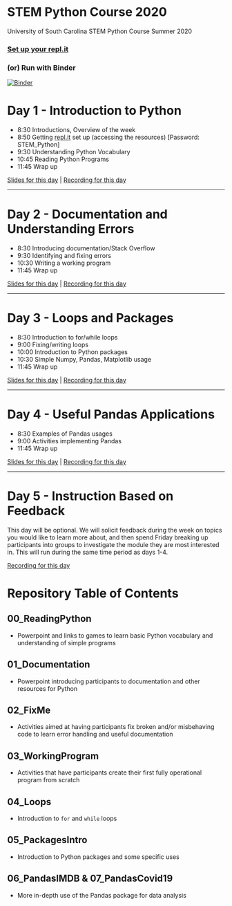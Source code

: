 # STEM Python Course 2020

University of South Carolina STEM Python Course Summer 2020

### [Set up your repl.it](https://docs.google.com/presentation/d/16pSbnx0jwZfSlloKJGbU4lP8OR7l1Ou77B-CzGDTN6I/edit?usp=sharing)



### (or) Run with Binder

[![Binder](https://mybinder.org/badge_logo.svg)](https://mybinder.org/v2/gh/uofscphysics/STEM_Python_Course/Summer2020)

# Day 1 - Introduction to Python
* 8:30  Introductions, Overview of the week
* 8:50  Getting [repl.it](repl.it) set up (accessing the resources) [Password: STEM_Python]
* 9:30  Understanding Python Vocabulary
* 10:45  Reading Python Programs
* 11:45  Wrap up

[Slides for this day](https://docs.google.com/presentation/d/1Ax2IB1lcuJM9RdKISdMi-7wqaAQw2k2Mx8cbfvd9AcU/edit?usp=sharing) |
[Recording for this day](https://www.youtube.com/watch?v=OozJzWEEg2Y)

____
# Day 2 - Documentation and Understanding Errors
* 8:30  Introducing documentation/Stack Overflow
* 9:30  Identifying and fixing errors
* 10:30  Writing a working program
* 11:45 Wrap up

[Slides for this day](https://docs.google.com/presentation/d/1-0mnmeNHwSPoogBafsuYW4VzN-3L2RffOeSJ-6J4lA0/edit?usp=sharing) | 
[Recording for this day](https://www.youtube.com/watch?v=HcO2DsU95Ak)

____
# Day 3 - Loops and Packages
* 8:30 Introduction to for/while loops
* 9:00 Fixing/writing loops   
* 10:00 Introduction to Python packages
* 10:30 Simple Numpy, Pandas, Matplotlib usage
* 11:45 Wrap up

[Slides for this day](https://docs.google.com/presentation/d/1Aewdkzqhup3znR1ociduYPhapbNPmxdD5oeyvJMRyJA/edit?usp=sharing) | 
[Recording for this day](https://www.youtube.com/watch?v=2e_g_2F-POI)

____
# Day 4 - Useful Pandas Applications
* 8:30  Examples of Pandas usages
* 9:00  Activities implementing Pandas
* 11:45 Wrap up

[Slides for this day](https://docs.google.com/presentation/d/153839mni4snNC_CszEN9V2dnsFY-njy1f_wc_7oTuTI/edit?usp=sharing) | 
[Recording for this day](https://www.youtube.com/watch?v=Ym-LwsQAOZk)

____
# Day 5 - Instruction Based on Feedback

This day will be optional. We will solicit feedback during the week on topics you would like to learn more about, and then 
spend Friday breaking up participants into groups to investigate the module they are most interested in. This will
run during the same time period as days 1-4.

[Recording for this day](https://www.youtube.com/watch?v=7cy5WntCj0k)


# Repository Table of Contents

## 00_ReadingPython
* Powerpoint and links to games to learn basic Python vocabulary and understanding of simple programs

## 01_Documentation
* Powerpoint introducing participants to documentation and other resources for Python

## 02_FixMe
* Activities aimed at having participants fix broken and/or misbehaving code to learn error handling and useful documentation

## 03_WorkingProgram
* Activities that have participants create their first fully operational program from scratch

## 04_Loops
* Introduction to `for` and `while` loops 

## 05_PackagesIntro
* Introduction to Python packages and some specific uses

## 06_PandasIMDB & 07_PandasCovid19
* More in-depth use of the Pandas package for data analysis
